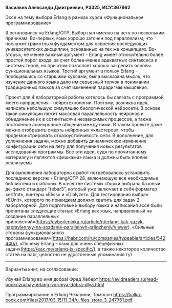 **Васильев Александр Дмитриевич, P3325, ИСУ:367962**

Эссе на тему выбора Erlang в рамках курса «Функциональное программирование»

Я остановился на Erlang/OTP. Выбор пал именно на него по нескольким причинам. Во-первых, язык хорошо заточен под параллелизм,
что послужит грамотным фундаментом для освоения последующих университетских дисциплин, основанных на тех же концепциях. Во-вторых, не менее важный аргумент - Erlang 
имеет относительно более простой порог входа, за счет более-менее адекватных синтаксиса и системы типов,  но при этом позволяет хорошо закрепить основы функциональных языков. Третий аргумент в пользу Erlang - пообщавшись со старшими курсами, была высказана мысль, что изучение данного языка 
дало им серьезный толчок в понимании традиционных языков за счет изменения парадигмы мышления.

Проект для 4 лабораторной работы хотелось бы связать с программой моего направления – нейротехнологии. Поэтому, возникла идея, написать небольшую симуляцию биологической нейросети.
В основе такой симуляции лежит массовая параллельность нейронов и объединение их в сотни/тысячи независимых процессов, а также постоянное асинхронное общение между ними. 
В таком проекте даже можно отобразить смерть нейронных «кластеров», чтобы продемонстрировать отказоустойчивость сети. В дополнение, для усложнения задачи, можно добавить 
динамическое изменение конфигурации сети на лету для получения новых результатов исследования программы. Все эти идеи, судя по прочитанному материалу и являются «фишками» языка
и должны быть вполне реализуемы.

Для выполнения лабораторных работ потребовалось установить последнюю версию - Erlang/OTP 28, включающую все необходимые библиотеки и шаблоны. В качестве системы сборки выбрана
базовый де-факто стандарт “rebar3”, который уже включает в себя форматер «erlfmt», линтеры «Elvis» и «Dialyzer». Для тестирования выбран «EUnit», 
которого по прикидкам должно хватить для задач 2 лабораторной. Для подготовке к выбору языка и написания эссе были прочитаны следующие статьи: «Erlang как язык,
направленный на создание параллельных приложений»(https://cyberleninka.ru/article/n/erlang-kak-yazyk-napravlennyy-na-sozdanie-parallelnyh-prilozheniy/viewer), «Сильные стороны функционального программирования»(https://habr.com/ru/companies/typeable/articles/542440/), «Почему Erlang – язык для очень спецефичных задач»(https://eax.me/erlang-is-specific/), 
а также некоторое количество статей на habr, целостно не удостоенные упоминания тут.

___________________________________________________________
Варианты книг, на согласование:

Изучай Erlang во имя добра! 
Фред Хеберт
https://avidreaders.ru/read-book/izuchay-erlang-vo-imya-dobra-dlya.html

Программирование в Erlang
Чезарини, Томпсон
https://balka-book.com/files/2017/03_15/11_34/u_files_store_3_247761.pdf




